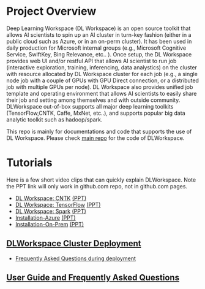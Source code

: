 # [](#header-1)Project Overview

Deep Learning Workspace (DL Workspace) is an open source toolkit that allows AI scientists to spin up an AI cluster in turn-key fashion (either in a public cloud such as Azure, or in an on-perm cluster). It has been used in daily production for Microsoft internal groups (e.g., Microsoft Cognitive Service, SwiftKey, Bing Relevance, etc.. ).
Once setup, the DL Workspace provides web UI and/or restful API that allows AI scientist to run job (interactive exploration, training, inferencing, data analystics)
on the cluster with resource allocated by DL Workspace cluster for each job (e.g., a single node job with a couple of GPUs with GPU Direct connection, or a distributed job with multiple GPUs per node). DL Workspace also provides
unified job template and operating environment that allows AI scientists to easily share their job and setting among themselves and with outside community. DLWorkspace out-of-box supports all major deep learning toolkits (TensorFlow,CNTK, Caffe, MxNet, etc..), and supports popular big data analytic toolkit such as hadoop/spark. 

This repo is mainly for documentations and code that supports the use of DL Workspace. Please check [main repo](microsoft.github.io/DLWorkspace) for the code of DLWorkspace. 

# [](#header-2)Tutorials

Here is a few short video clips that can quickly explain DLWorkspace. Note the PPT link will only work in github.com repo, not in github.com pages. 

* [DL Workspace: CNTK](https://youtu.be/3O0uwUwPRho) [(PPT)](Presentation/Video/Running-CNTK.pptx)
* [DL Workspace: TensorFlow](https://youtu.be/Xa7exVurUmE) [(PPT)](Presentation/Video/Running-TensorFlow.pptx)
* [DL Workspace: Spark](https://youtu.be/9kV9_w-eQYY) [(PPT)](Presentation/Video/Running-Spark.pptx)
* [Installation-Azure](https://youtu.be/inDcl85-TRw) [(PPT)](Presentation/Video/Installation-Azure.pptx)
* [Installation-On-Prem](https://youtu.be/T_00DrSxl70) [(PPT)](Presentation/Video/Installation-On-Prem.pptx)

## [DLWorkspace Cluster Deployment](deployment/Readme.md)

* [Frequently Asked Questions during deployment](KnownIssues/Readme.md)

## [User Guide and Frequently Asked Questions](Users/Readme.md)




